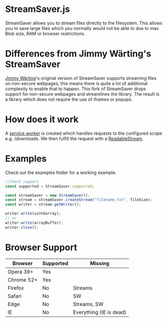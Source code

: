 StreamSaver.js
==============
StreamSaver allows you to stream files directly to the filesystem. This allows you to save large files which you normally would not be able to due to max Blob size, RAM or browser restrictions.

Differences from Jimmy Wärting's StreamSaver
==============
[Jimmy Wärting][1]'s original version of StreamSaver supports streaming files on non-secure webpages, this means there is quite a lot of additional complexity to enable that to happen.
This fork of StreamSaver drops support for non-secure webpages and streamlines the library.
The result is a library which does not require the use of iframes or popups.

How does it work
==================
A [service worker][3] is created which handles requests to the configured scope e.g. /downloads.
We then fulfill the request with a [ReadableStream][2].

Examples
==================
Check out the examples folder for a working example.
```javascript
//Check support
const supported = StreamSaver.supported;

const streamSaver = new StreamSaver();
const stream = streamSaver.createStream("filename.txt", fileSize);
const writer = stream.getWriter();

writer.write(uint8array);
// or
writer.write(arrayBuffer);
writer.close();

```

Browser Support
==================

| Browser    | Supported | Missing                 |
| ---------- | --------- | ----------------------- |
| Opera 39+  | Yes       |                         |
| Chrome 52+ | Yes       |                         |
| Firefox    | No        | Streams                 |
| Safari     | No        | SW                      |
| Edge       | No        | Streams, SW             |
| IE         | No        | Everything (IE is dead) |

[1]: https://github.com/jimmywarting
[2]: https://developer.mozilla.org/en-US/docs/Web/API/ReadableStream
[3]: https://developer.mozilla.org/en/docs/Web/API/Service_Worker_API